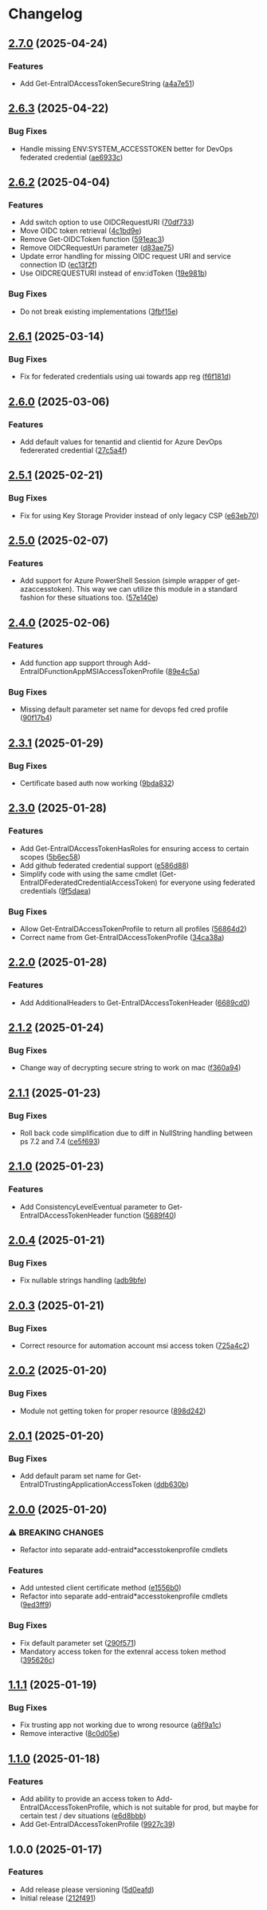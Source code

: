 # Changelog

## [2.7.0](https://github.com/fortytwoservices/powershell-module-entraidaccesstoken/compare/v2.6.3...v2.7.0) (2025-04-24)


### Features

* Add Get-EntraIDAccessTokenSecureString ([a4a7e51](https://github.com/fortytwoservices/powershell-module-entraidaccesstoken/commit/a4a7e517c7f4ad1e3f640e32498e1de3ad654b81))

## [2.6.3](https://github.com/fortytwoservices/powershell-module-entraidaccesstoken/compare/v2.6.2...v2.6.3) (2025-04-22)


### Bug Fixes

* Handle missing ENV:SYSTEM_ACCESSTOKEN better for DevOps federated credential ([ae6933c](https://github.com/fortytwoservices/powershell-module-entraidaccesstoken/commit/ae6933c02769e9a7e987c513e7b9714920dd0edc))

## [2.6.2](https://github.com/fortytwoservices/powershell-module-entraidaccesstoken/compare/v2.6.1...v2.6.2) (2025-04-04)


### Features

* Add switch option to use OIDCRequestURI ([70df733](https://github.com/fortytwoservices/powershell-module-entraidaccesstoken/commit/70df733ac7e97a754db9786186580bbd8e867ee7))
* Move OIDC token retrieval ([4c1bd9e](https://github.com/fortytwoservices/powershell-module-entraidaccesstoken/commit/4c1bd9e2d00f637f1a1cd13ef25ef94cf89986eb))
* Remove Get-OIDCToken function ([591eac3](https://github.com/fortytwoservices/powershell-module-entraidaccesstoken/commit/591eac33aaf95fb790a11cc12cb5f14b66551d74))
* Remove OIDCRequestUri parameter ([d83ae75](https://github.com/fortytwoservices/powershell-module-entraidaccesstoken/commit/d83ae75eebeca589d34c4d4eb2cd7e8940e30833))
* Update error handling for missing OIDC request URI and service connection ID ([ec13f2f](https://github.com/fortytwoservices/powershell-module-entraidaccesstoken/commit/ec13f2f0770cc2a901568b5b9cdf28c1a9785710))
* Use OIDCREQUESTURI instead of env:idToken ([19e981b](https://github.com/fortytwoservices/powershell-module-entraidaccesstoken/commit/19e981b3137deb6f27fcc1010247957eeeeeb5a9))


### Bug Fixes

* Do not break existing implementations ([3fbf15e](https://github.com/fortytwoservices/powershell-module-entraidaccesstoken/commit/3fbf15e4010b41089ece2a2d35e814352e1890eb))

## [2.6.1](https://github.com/fortytwoservices/powershell-module-entraidaccesstoken/compare/v2.6.0...v2.6.1) (2025-03-14)


### Bug Fixes

* Fix for federated credentials using uai towards app reg ([f6f181d](https://github.com/fortytwoservices/powershell-module-entraidaccesstoken/commit/f6f181d9cad206c72e181846a8b78a458420be44))

## [2.6.0](https://github.com/fortytwoservices/powershell-module-entraidaccesstoken/compare/v2.5.1...v2.6.0) (2025-03-06)


### Features

* Add default values for tenantid and clientid for Azure DevOps federerated credential ([27c5a4f](https://github.com/fortytwoservices/powershell-module-entraidaccesstoken/commit/27c5a4febcac089bdcdcf7a1f0ae4a6120b5d2b8))

## [2.5.1](https://github.com/fortytwoservices/powershell-module-entraidaccesstoken/compare/v2.5.0...v2.5.1) (2025-02-21)


### Bug Fixes

* Fix for using Key Storage Provider instead of only legacy CSP ([e63eb70](https://github.com/fortytwoservices/powershell-module-entraidaccesstoken/commit/e63eb70ab9e6f511b70981c8182f0b6ad0cdb819))

## [2.5.0](https://github.com/fortytwoservices/powershell-module-entraidaccesstoken/compare/v2.4.0...v2.5.0) (2025-02-07)


### Features

* Add support for Azure PowerShell Session (simple wrapper of get-azaccesstoken). This way we can utilize this module in a standard fashion for these situations too. ([57e140e](https://github.com/fortytwoservices/powershell-module-entraidaccesstoken/commit/57e140e4bba2fc8d9f333e5c00fe72feee0a5cec))

## [2.4.0](https://github.com/fortytwoservices/powershell-module-entraidaccesstoken/compare/v2.3.1...v2.4.0) (2025-02-06)


### Features

* Add function app support through Add-EntraIDFunctionAppMSIAccessTokenProfile ([89e4c5a](https://github.com/fortytwoservices/powershell-module-entraidaccesstoken/commit/89e4c5ab7b9b6477bdb55e91c073a5e94c7c7c8f))


### Bug Fixes

* Missing default parameter set name for devops fed cred profile ([90f17b4](https://github.com/fortytwoservices/powershell-module-entraidaccesstoken/commit/90f17b4d0b0b6ca45793749279ab85c91e4a5f67))

## [2.3.1](https://github.com/fortytwoservices/powershell-module-entraidaccesstoken/compare/v2.3.0...v2.3.1) (2025-01-29)


### Bug Fixes

* Certificate based auth now working ([9bda832](https://github.com/fortytwoservices/powershell-module-entraidaccesstoken/commit/9bda832ac383ab118507cdbdeae168ed22df6c19))

## [2.3.0](https://github.com/fortytwoservices/powershell-module-entraidaccesstoken/compare/v2.2.0...v2.3.0) (2025-01-28)


### Features

* Add Get-EntraIDAccessTokenHasRoles for ensuring access to certain scopes ([5b6ec58](https://github.com/fortytwoservices/powershell-module-entraidaccesstoken/commit/5b6ec5882116265e92547932c7cb9aa81461d9d9))
* Add github federated credential support ([e586d88](https://github.com/fortytwoservices/powershell-module-entraidaccesstoken/commit/e586d88199b28875b8377244e81fa9a9630d94e4))
* Simplify code with using the same cmdlet (Get-EntraIDFederatedCredentialAccessToken) for everyone using federated credentials ([9f5daea](https://github.com/fortytwoservices/powershell-module-entraidaccesstoken/commit/9f5daea91ba2714f9effcbd96520dac47df0d383))


### Bug Fixes

* Allow Get-EntraIDAccessTokenProfile to return all profiles ([56864d2](https://github.com/fortytwoservices/powershell-module-entraidaccesstoken/commit/56864d24c7d9c49feb663f2d0adc0dbd9407ea5a))
* Correct name from Get-EntraIDAccessTokenProfile ([34ca38a](https://github.com/fortytwoservices/powershell-module-entraidaccesstoken/commit/34ca38a459e233126acd337a321320cef422d655))

## [2.2.0](https://github.com/fortytwoservices/powershell-module-entraidaccesstoken/compare/v2.1.2...v2.2.0) (2025-01-28)


### Features

* Add AdditionalHeaders to Get-EntraIDAccessTokenHeader ([6689cd0](https://github.com/fortytwoservices/powershell-module-entraidaccesstoken/commit/6689cd0bc9be941972c3500731330f22501517c4))

## [2.1.2](https://github.com/fortytwoservices/powershell-module-entraidaccesstoken/compare/v2.1.1...v2.1.2) (2025-01-24)


### Bug Fixes

* Change way of decrypting secure string to work on mac ([f360a94](https://github.com/fortytwoservices/powershell-module-entraidaccesstoken/commit/f360a9483b81fc445c83c7a6599b89b801cb359c))

## [2.1.1](https://github.com/fortytwoservices/powershell-module-entraidaccesstoken/compare/v2.1.0...v2.1.1) (2025-01-23)


### Bug Fixes

* Roll back code simplification due to diff in NullString handling between ps 7.2 and 7.4 ([ce5f693](https://github.com/fortytwoservices/powershell-module-entraidaccesstoken/commit/ce5f693251ad182604a484dcbcb5caa55122524b))

## [2.1.0](https://github.com/fortytwoservices/powershell-module-entraidaccesstoken/compare/v2.0.4...v2.1.0) (2025-01-23)


### Features

* Add ConsistencyLevelEventual parameter to Get-EntraIDAccessTokenHeader function ([5689f40](https://github.com/fortytwoservices/powershell-module-entraidaccesstoken/commit/5689f409689eafa75e47e16ac5d5daa84ec4477b))

## [2.0.4](https://github.com/fortytwoservices/powershell-module-entraidaccesstoken/compare/v2.0.3...v2.0.4) (2025-01-21)


### Bug Fixes

* Fix nullable strings handling ([adb9bfe](https://github.com/fortytwoservices/powershell-module-entraidaccesstoken/commit/adb9bfe4dac6bebd32fdd9bd35d27c4a57fc75e4))

## [2.0.3](https://github.com/fortytwoservices/powershell-module-entraidaccesstoken/compare/v2.0.2...v2.0.3) (2025-01-21)


### Bug Fixes

* Correct resource for automation account msi access token ([725a4c2](https://github.com/fortytwoservices/powershell-module-entraidaccesstoken/commit/725a4c2d9a8467903be38ecd23ed5bda0f6eaa00))

## [2.0.2](https://github.com/fortytwoservices/powershell-module-entraidaccesstoken/compare/v2.0.1...v2.0.2) (2025-01-20)


### Bug Fixes

* Module not getting token for proper resource ([898d242](https://github.com/fortytwoservices/powershell-module-entraidaccesstoken/commit/898d242663efddda48bdccc3624a737539379262))

## [2.0.1](https://github.com/fortytwoservices/powershell-module-entraidaccesstoken/compare/v2.0.0...v2.0.1) (2025-01-20)


### Bug Fixes

* Add default param set name for Get-EntraIDTrustingApplicationAccessToken ([ddb630b](https://github.com/fortytwoservices/powershell-module-entraidaccesstoken/commit/ddb630bff542c7222c293bea8caad9ad0083c207))

## [2.0.0](https://github.com/fortytwoservices/powershell-module-entraidaccesstoken/compare/v1.1.1...v2.0.0) (2025-01-20)


### ⚠ BREAKING CHANGES

* Refactor into separate add-entraid*accesstokenprofile cmdlets

### Features

* Add untested client certificate method ([e1556b0](https://github.com/fortytwoservices/powershell-module-entraidaccesstoken/commit/e1556b0e6fb7b7f6d9796846c34d1a05cc4ac457))
* Refactor into separate add-entraid*accesstokenprofile cmdlets ([9ed3ff9](https://github.com/fortytwoservices/powershell-module-entraidaccesstoken/commit/9ed3ff9ea802a42b79f774934ab34e071d325e8f))


### Bug Fixes

* Fix default parameter set ([290f571](https://github.com/fortytwoservices/powershell-module-entraidaccesstoken/commit/290f5719d418d58458a14d77fb48cb2e96e8ada0))
* Mandatory access token for the extenral access token method ([395626c](https://github.com/fortytwoservices/powershell-module-entraidaccesstoken/commit/395626c700c78cc87d89e1612f43efbe69105454))

## [1.1.1](https://github.com/fortytwoservices/powershell-module-entraidaccesstoken/compare/v1.1.0...v1.1.1) (2025-01-19)


### Bug Fixes

* Fix trusting app not working due to wrong resource ([a6f9a1c](https://github.com/fortytwoservices/powershell-module-entraidaccesstoken/commit/a6f9a1c4e95ec862ffd5121026c85b9017fc3b46))
* Remove interactive ([8c0d05e](https://github.com/fortytwoservices/powershell-module-entraidaccesstoken/commit/8c0d05e08f2b91e4931df950061e3302e522ef2e))

## [1.1.0](https://github.com/fortytwoservices/powershell-module-entraidaccesstoken/compare/v1.0.0...v1.1.0) (2025-01-18)


### Features

* Add ability to provide an access token to Add-EntraIDAccessTokenProfile, which is not suitable for prod, but maybe for certain test / dev situations ([e6d8bbb](https://github.com/fortytwoservices/powershell-module-entraidaccesstoken/commit/e6d8bbb34086fb0cba5b897e7f484d8b08498cf2))
* Add Get-EntraIDAccessTokenProfile ([9927c39](https://github.com/fortytwoservices/powershell-module-entraidaccesstoken/commit/9927c3910affc7e4d264776d2aab3e937ba69747))

## 1.0.0 (2025-01-17)


### Features

* Add release please versioning ([5d0eafd](https://github.com/fortytwoservices/powershell-module-entraidaccesstoken/commit/5d0eafde0652180d24018fe2285daaf25b14f9dd))
* Initial release ([212f491](https://github.com/fortytwoservices/powershell-module-entraidaccesstoken/commit/212f491213fec116ba63c3adb03f14b797c51fc3))
